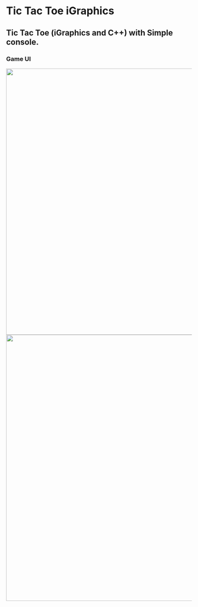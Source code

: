# Tic Tac Toe iGraphics

## Tic Tac Toe (iGraphics and C++) with Simple console.


### Game UI

<img src="https://user-images.githubusercontent.com/34432093/140604420-a883097b-0974-47a4-8b51-e79ad17bef90.PNG" width="720" >

<img src="https://user-images.githubusercontent.com/34432093/140604449-991c81f9-9629-45a8-bc15-3a77d51e4e8a.PNG" width="720" >

